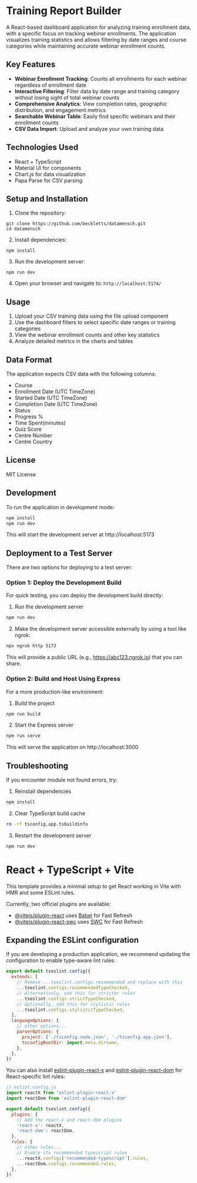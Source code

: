 # Training Report Builder

A React-based dashboard application for analyzing training enrollment data, with a specific focus on tracking webinar enrollments. The application visualizes training statistics and allows filtering by date ranges and course categories while maintaining accurate webinar enrollment counts.

## Key Features

- **Webinar Enrollment Tracking**: Counts all enrollments for each webinar regardless of enrollment date
- **Interactive Filtering**: Filter data by date range and training category without losing sight of total webinar counts
- **Comprehensive Analytics**: View completion rates, geographic distribution, and engagement metrics
- **Searchable Webinar Table**: Easily find specific webinars and their enrollment counts
- **CSV Data Import**: Upload and analyze your own training data

## Technologies Used

- React + TypeScript
- Material UI for components
- Chart.js for data visualization
- Papa Parse for CSV parsing

## Setup and Installation

1. Clone the repository:
```
git clone https://github.com/beckletts/datamensch.git
cd datamensch
```

2. Install dependencies:
```
npm install
```

3. Run the development server:
```
npm run dev
```

4. Open your browser and navigate to: `http://localhost:5174/`

## Usage

1. Upload your CSV training data using the file upload component
2. Use the dashboard filters to select specific date ranges or training categories
3. View the webinar enrollment counts and other key statistics
4. Analyze detailed metrics in the charts and tables

## Data Format

The application expects CSV data with the following columns:
- Course
- Enrollment Date (UTC TimeZone)
- Started Date (UTC TimeZone)
- Completion Date (UTC TimeZone)
- Status
- Progress %
- Time Spent(minutes)
- Quiz Score
- Centre Number
- Centre Country

## License

MIT License

## Development

To run the application in development mode:

```bash
npm install
npm run dev
```

This will start the development server at http://localhost:5173

## Deployment to a Test Server

There are two options for deploying to a test server:

### Option 1: Deploy the Development Build

For quick testing, you can deploy the development build directly:

1. Run the development server
```bash
npm run dev
```

2. Make the development server accessible externally by using a tool like ngrok:
```bash
npx ngrok http 5173
```
This will provide a public URL (e.g., https://abc123.ngrok.io) that you can share.

### Option 2: Build and Host Using Express

For a more production-like environment:

1. Build the project
```bash
npm run build
```

2. Start the Express server
```bash
npm run serve
```

This will serve the application on http://localhost:3000

## Troubleshooting

If you encounter module not found errors, try:

1. Reinstall dependencies
```bash
npm install
```

2. Clear TypeScript build cache
```bash
rm -rf tsconfig.app.tsbuildinfo
```

3. Restart the development server
```bash
npm run dev
```

# React + TypeScript + Vite

This template provides a minimal setup to get React working in Vite with HMR and some ESLint rules.

Currently, two official plugins are available:

- [@vitejs/plugin-react](https://github.com/vitejs/vite-plugin-react/blob/main/packages/plugin-react) uses [Babel](https://babeljs.io/) for Fast Refresh
- [@vitejs/plugin-react-swc](https://github.com/vitejs/vite-plugin-react/blob/main/packages/plugin-react-swc) uses [SWC](https://swc.rs/) for Fast Refresh

## Expanding the ESLint configuration

If you are developing a production application, we recommend updating the configuration to enable type-aware lint rules:

```js
export default tseslint.config({
  extends: [
    // Remove ...tseslint.configs.recommended and replace with this
    ...tseslint.configs.recommendedTypeChecked,
    // Alternatively, use this for stricter rules
    ...tseslint.configs.strictTypeChecked,
    // Optionally, add this for stylistic rules
    ...tseslint.configs.stylisticTypeChecked,
  ],
  languageOptions: {
    // other options...
    parserOptions: {
      project: ['./tsconfig.node.json', './tsconfig.app.json'],
      tsconfigRootDir: import.meta.dirname,
    },
  },
})
```

You can also install [eslint-plugin-react-x](https://github.com/Rel1cx/eslint-react/tree/main/packages/plugins/eslint-plugin-react-x) and [eslint-plugin-react-dom](https://github.com/Rel1cx/eslint-react/tree/main/packages/plugins/eslint-plugin-react-dom) for React-specific lint rules:

```js
// eslint.config.js
import reactX from 'eslint-plugin-react-x'
import reactDom from 'eslint-plugin-react-dom'

export default tseslint.config({
  plugins: {
    // Add the react-x and react-dom plugins
    'react-x': reactX,
    'react-dom': reactDom,
  },
  rules: {
    // other rules...
    // Enable its recommended typescript rules
    ...reactX.configs['recommended-typescript'].rules,
    ...reactDom.configs.recommended.rules,
  },
})
```
